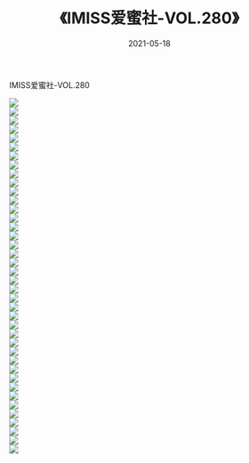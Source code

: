 ﻿---
layout: post
title:  《IMISS爱蜜社-VOL.280》
date:   2021-05-18
img: http://img.660000.xyz/Sharelink/网络美图/2021/IMISS爱蜜社-VOL.280/000.jpg
categories: [美女, 清纯, 唯美]
---

IMISS爱蜜社-VOL.280

  ![](http://img.660000.xyz/Sharelink/网络美图/2021/IMISS爱蜜社-VOL.280/001.jpg) <br> ![](http://img.660000.xyz/Sharelink/网络美图/2021/IMISS爱蜜社-VOL.280/002.jpg) <br> ![](http://img.660000.xyz/Sharelink/网络美图/2021/IMISS爱蜜社-VOL.280/003.jpg) <br> ![](http://img.660000.xyz/Sharelink/网络美图/2021/IMISS爱蜜社-VOL.280/004.jpg) <br> ![](http://img.660000.xyz/Sharelink/网络美图/2021/IMISS爱蜜社-VOL.280/005.jpg) <br> ![](http://img.660000.xyz/Sharelink/网络美图/2021/IMISS爱蜜社-VOL.280/006.jpg) <br> ![](http://img.660000.xyz/Sharelink/网络美图/2021/IMISS爱蜜社-VOL.280/007.jpg) <br> ![](http://img.660000.xyz/Sharelink/网络美图/2021/IMISS爱蜜社-VOL.280/008.jpg) <br> ![](http://img.660000.xyz/Sharelink/网络美图/2021/IMISS爱蜜社-VOL.280/009.jpg) <br> ![](http://img.660000.xyz/Sharelink/网络美图/2021/IMISS爱蜜社-VOL.280/010.jpg) <br> ![](http://img.660000.xyz/Sharelink/网络美图/2021/IMISS爱蜜社-VOL.280/011.jpg) <br> ![](http://img.660000.xyz/Sharelink/网络美图/2021/IMISS爱蜜社-VOL.280/012.jpg) <br> ![](http://img.660000.xyz/Sharelink/网络美图/2021/IMISS爱蜜社-VOL.280/013.jpg) <br> ![](http://img.660000.xyz/Sharelink/网络美图/2021/IMISS爱蜜社-VOL.280/014.jpg) <br> ![](http://img.660000.xyz/Sharelink/网络美图/2021/IMISS爱蜜社-VOL.280/015.jpg) <br> ![](http://img.660000.xyz/Sharelink/网络美图/2021/IMISS爱蜜社-VOL.280/016.jpg) <br> ![](http://img.660000.xyz/Sharelink/网络美图/2021/IMISS爱蜜社-VOL.280/017.jpg) <br> ![](http://img.660000.xyz/Sharelink/网络美图/2021/IMISS爱蜜社-VOL.280/018.jpg) <br> ![](http://img.660000.xyz/Sharelink/网络美图/2021/IMISS爱蜜社-VOL.280/019.jpg) <br> ![](http://img.660000.xyz/Sharelink/网络美图/2021/IMISS爱蜜社-VOL.280/020.jpg) <br> ![](http://img.660000.xyz/Sharelink/网络美图/2021/IMISS爱蜜社-VOL.280/021.jpg) <br> ![](http://img.660000.xyz/Sharelink/网络美图/2021/IMISS爱蜜社-VOL.280/022.jpg) <br> ![](http://img.660000.xyz/Sharelink/网络美图/2021/IMISS爱蜜社-VOL.280/023.jpg) <br> ![](http://img.660000.xyz/Sharelink/网络美图/2021/IMISS爱蜜社-VOL.280/024.jpg) <br> ![](http://img.660000.xyz/Sharelink/网络美图/2021/IMISS爱蜜社-VOL.280/025.jpg) <br> ![](http://img.660000.xyz/Sharelink/网络美图/2021/IMISS爱蜜社-VOL.280/026.jpg) <br> ![](http://img.660000.xyz/Sharelink/网络美图/2021/IMISS爱蜜社-VOL.280/027.jpg) <br> ![](http://img.660000.xyz/Sharelink/网络美图/2021/IMISS爱蜜社-VOL.280/028.jpg) <br> ![](http://img.660000.xyz/Sharelink/网络美图/2021/IMISS爱蜜社-VOL.280/029.jpg) <br> ![](http://img.660000.xyz/Sharelink/网络美图/2021/IMISS爱蜜社-VOL.280/030.jpg) <br> ![](http://img.660000.xyz/Sharelink/网络美图/2021/IMISS爱蜜社-VOL.280/031.jpg) <br> ![](http://img.660000.xyz/Sharelink/网络美图/2021/IMISS爱蜜社-VOL.280/032.jpg) <br> ![](http://img.660000.xyz/Sharelink/网络美图/2021/IMISS爱蜜社-VOL.280/033.jpg) <br> ![](http://img.660000.xyz/Sharelink/网络美图/2021/IMISS爱蜜社-VOL.280/034.jpg) <br> ![](http://img.660000.xyz/Sharelink/网络美图/2021/IMISS爱蜜社-VOL.280/035.jpg) <br> ![](http://img.660000.xyz/Sharelink/网络美图/2021/IMISS爱蜜社-VOL.280/036.jpg) <br> ![](http://img.660000.xyz/Sharelink/网络美图/2021/IMISS爱蜜社-VOL.280/037.jpg) <br> ![](http://img.660000.xyz/Sharelink/网络美图/2021/IMISS爱蜜社-VOL.280/038.jpg) <br> ![](http://img.660000.xyz/Sharelink/网络美图/2021/IMISS爱蜜社-VOL.280/039.jpg) <br> ![](http://img.660000.xyz/Sharelink/网络美图/2021/IMISS爱蜜社-VOL.280/040.jpg) <br>
